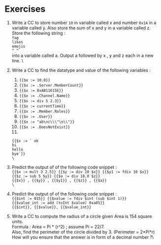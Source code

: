 # Exercises

1. Write a CC to store number `10` in variable called x and number `0x1A` in a variable called y. Also store the sum of x and y in a variable called z. Store the following string : \
   &#x20;                                                      `Yag `\
   `likes `\
   `emojis`\
   `^_^` \
   into a variable called a. Output a followed by x , y and z each in a new line. \

2.  Write a CC to find the datatype and value of the following variables :

    1. &#x20;`{{$x := 10.0}}`
    2. &#x20;`{{$x := .Server.MemberCount}}`
    3. &#x20;`{{$x := 0xAB11615E}}`
    4. &#x20;`{{$x := .Channel.Name}}`
    5. &#x20;`{{$x := div 5 2.3}}`
    6. &#x20;`{{$x := currentTime}}`
    7. &#x20;`{{$x := .Member.Roles}}`
    8. &#x20;`{{$x := .User}}`
    9. &#x20;`{{$x := "ab\nc\\\"\n\\"}}`
    10. &#x20;`{{$x := .DoesNotExist}}`
    11.

    &#x20;            ``{{$x := ` ok``\
    `hi`\
    `hello`\
    ``bye`}}``\
    ``\
    ``
3. Predict the output of of the following code snippet :\
   `{{$x := mult 3 2.5}} {{$y := div 10 $x}} {{$y1 := fdiv 10 $x}}`\
   `{{$z := sub 5 $y}} {{$a := div 18.0 $z}}`\
   `{{$x}} , {{$y}} , {{$y1}} , {{$z}} , {{$a}}`\
   ``\
   ``
4.  Predict the output of of the following code snippet :\
    `{{$int := 015}} {{$value := fdiv $int (sub $int 1)}} `\
    `{{$value_int := add (toInt $value) 0xa05}}`\
    `{{$int}}, {{$value}}, {{$value_int}}`


5. Write a CC to compute the radius of a circle given Area is 154 square units. \
   Formula : Area = Pi \* (r^2) ; assume Pi = 22/7. \
   Also, find the perimeter of the circle divided by 3. (Perimeter = 2\*Pi\*r)\
   How will you ensure that the answer is in form of a decimal number ?\
